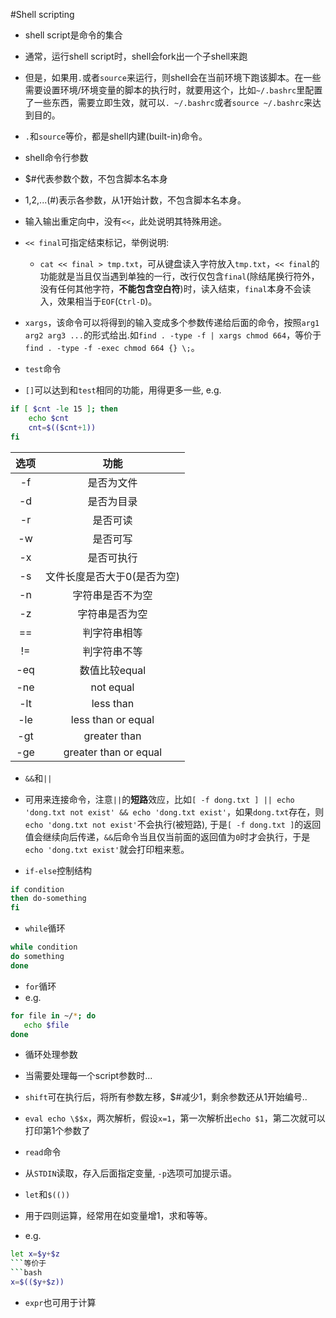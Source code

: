 #Shell scripting

- shell script是命令的集合

- 通常，运行shell script时，shell会fork出一个子shell来跑

- 但是，如果用`.`或者`source`来运行，则shell会在当前环境下跑该脚本。在一些需要设置环境/环境变量的脚本的执行时，就要用这个，比如`~/.bashrc`里配置了一些东西，需要立即生效，就可以`. ~/.bashrc`或者`source ~/.bashrc`来达到目的。
 - `.`和`source`等价，都是shell内建(built-in)命令。

- shell命令行参数
 - $#代表参数个数，不包含脚本名本身
 - $1,$2,...$($#)表示各参数，从1开始计数，不包含脚本名本身。

- 输入输出重定向中，没有`<<`，此处说明其特殊用途。
 - `<< final`可指定结束标记，举例说明:
 	- `cat << final > tmp.txt`，可从键盘读入字符放入`tmp.txt`，`<< final`的功能就是当且仅当遇到单独的一行，改行仅包含`final`(除结尾换行符外，没有任何其他字符，**不能包含空白符**)时，读入结束，`final`本身不会读入，效果相当于`EOF`(`Ctrl-D`)。
 - `xargs`，该命令可以将得到的输入变成多个参数传递给后面的命令，按照`arg1 arg2 arg3 ...`的形式给出.如`find . -type -f | xargs chmod 664`，等价于`find . -type -f -exec chmod 664 {} \;`。

- `test`命令
 - `[]`可以达到和`test`相同的功能，用得更多一些, e.g.
 ```bash
 if [ $cnt -le 15 ]; then
	 echo $cnt
	 cnt=$(($cnt+1))
 fi
 ```

 | 选项 | 功能 |
 |:----:|:--------------------:|
 | -f | 是否为文件 |
 | -d | 是否为目录 |
 | -r | 是否可读 |
 | -w | 是否可写 |
 | -x | 是否可执行 |
 | -s | 文件长度是否大于0(是否为空) |
 | -n | 字符串是否不为空 |
 | -z | 字符串是否为空 |
 | == | 判字符串相等 |
 | != | 判字符串不等 |
 | -eq | 数值比较equal |
 | -ne | not equal |
 | -lt | less than |
 | -le | less than or equal |
 | -gt | greater than |
 | -ge | greater than or equal |

- `&&`和`||`
 - 可用来连接命令，注意`||`的**短路**效应，比如`[ -f dong.txt ] || echo 'dong.txt not exist' && echo 'dong.txt exist'`，如果`dong.txt`存在，则`echo 'dong.txt not exist'`不会执行(被短路), 于是`[ -f dong.txt ]`的返回值会继续向后传递，`&&`后命令当且仅当前面的返回值为`0`时才会执行，于是`echo 'dong.txt exist'`就会打印粗来惹。

- `if-else`控制结构
 ```bash
 if condition
 then do-something
 fi
 ```

- `while`循环
 ```bash
 while condition
 do something
 done
 ```

- `for`循环
 - e.g.
 ```bash
 for file in ~/*; do
 	echo $file
 done
 ```
- 循环处理参数
 - 当需要处理每一个script参数时...
 - `shift`可在执行后，将所有参数左移，$#减少1，剩余参数还从1开始编号..
 - `eval echo \$$x`，两次解析，假设`x=1`，第一次解析出`echo $1`，第二次就可以打印第1个参数了

- `read`命令
 - 从`STDIN`读取，存入后面指定变量, `-p`选项可加提示语。

- `let`和`$(())`
 - 用于四则运算，经常用在如变量增1，求和等等。
 - e.g.
 ```bash
 let x=$y+$z
 ```等价于
 ```bash
 x=$(($y+$z))
 ```
 - `expr`也可用于计算

